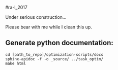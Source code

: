#ra-l_2017

Under serious construction...

Please bear with me while I clean this up. 

## Generate python documentation:

```
cd [path_to_repo]/optimization-scripts/docs
sphinx-apidoc -f -o _source/ ../task_optim/
make html
```

